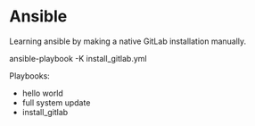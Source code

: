 # Ansible

Learning ansible by making a native GitLab installation manually.

ansible-playbook -K install_gitlab.yml

Playbooks:
- hello world
- full system update
- install_gitlab
